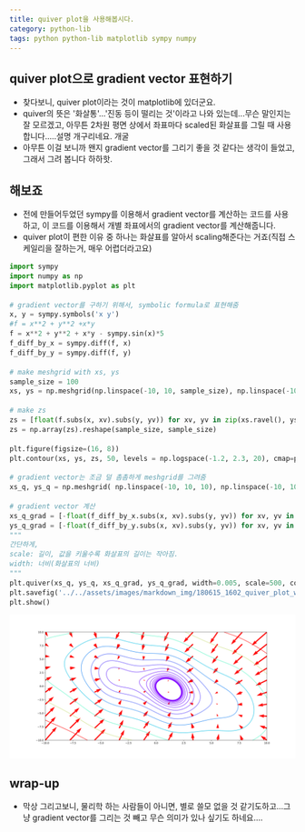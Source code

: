 ```yaml
---
title: quiver plot을 사용해봅시다. 
category: python-lib
tags: python python-lib matplotlib sympy numpy
---
```


## quiver plot으로 gradient vector 표현하기 

- 찾다보니, quiver plot이라는 것이 matplotlib에 있더군요.
- quiver의 뜻은 '화살통'...'진동 등이 떨리는 것'이라고 나와 있는데...무슨 말인지는 잘 모르겠고, 아무튼 2차원 평면 상에서 좌표마다 scaled된 화살표를 그릴 때 사용합니다.....설명 개구리네요. 개굴
- 아무튼 이걸 보니까 왠지 gradient vector를 그리기 좋을 것 같다는 생각이 들었고, 그래서 그려 봅니다 하하핫. 

## 해보죠

- 전에 만들어두었던 sympy를 이용해서 gradient vector를 계산하는 코드를 사용하고, 이 코드를 이용해서 개별 좌표에서의 gradient vector를 계산해줍니다. 
- quiver plot이 편한 이유 중 하나는 화살표를 알아서 scaling해준다는 거죠(직접 스케일리을 잘하는거, 매우 어렵더라고요)

```python
import sympy 
import numpy as np 
import matplotlib.pyplot as plt

# gradient vector를 구하기 위해서, symbolic formula로 표현해줌
x, y = sympy.symbols('x y')
#f = x**2 + y**2 +x*y
f = x**2 + y**2 + x*y - sympy.sin(x)*5
f_diff_by_x = sympy.diff(f, x)
f_diff_by_y = sympy.diff(f, y)

# make meshgrid with xs, ys 
sample_size = 100
xs, ys = np.meshgrid(np.linspace(-10, 10, sample_size), np.linspace(-10, 10, sample_size))

# make zs 
zs = [float(f.subs(x, xv).subs(y, yv)) for xv, yv in zip(xs.ravel(), ys.ravel())]
zs = np.array(zs).reshape(sample_size, sample_size)

plt.figure(figsize=(16, 8))
plt.contour(xs, ys, zs, 50, levels = np.logspace(-1.2, 2.3, 20), cmap=plt.cm.rainbow)

# gradient vector는 조금 덜 촘촘하게 meshgrid를 그려줌
xs_q, ys_q = np.meshgrid( np.linspace(-10, 10, 10), np.linspace(-10, 10, 10) )

# gradient vector 계산 
xs_q_grad = [-float(f_diff_by_x.subs(x, xv).subs(y, yv)) for xv, yv in zip(xs_q.ravel(), ys_q.ravel())]
ys_q_grad = [-float(f_diff_by_y.subs(x, xv).subs(y, yv)) for xv, yv in zip(xs_q.ravel(), ys_q.ravel())]
"""
간단하게,
scale: 길이, 값을 키울수록 화살표의 길이는 작아짐. 
width: 너비(화살표의 너비)
"""
plt.quiver(xs_q, ys_q, xs_q_grad, ys_q_grad, width=0.005, scale=500, color='red')
plt.savefig('../../assets/images/markdown_img/180615_1602_quiver_plot_with_grad.svg')
plt.show()
```

![](/assets/images/markdown_img/180615_1602_quiver_plot_with_grad.svg)

## wrap-up

- 막상 그리고보니, 물리학 하는 사람들이 아니면, 별로 쓸모 없을 것 같기도하고...그냥 gradient vector를 그리는 것 빼고 무슨 의미가 있나 싶기도 하네요....